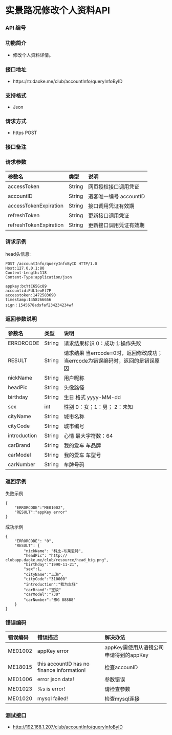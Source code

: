 实景路况修改个人资料API
======================

### API 编号

### 功能简介
*  修改个人资料详情。

### 接口地址
*  https:/rtr.daoke.me/club/accountInfo/queryInfoByID

### 支持格式
* Json

### 请求方式
* https POST

### 接口备注

### 请求参数
| 参数名         | 类型     | 说明
| :-------------| :------- | :--------------------------
| accessToken           | String    | 网页授权接口调用凭证
| accountID             | String   | 道客唯一编号 accountID
| accessTokenExpiration | String   |  接口调用凭证有效期
| refreshToken          | String    |  更新接口调用凭证
| refreshTokenExpiration| String    | 更新接口调用凭证有效期

### 请求示例
head头信息:
```
POST /accountInfo/queryInfoByID HTTP/1.0
Host:127.0.0.1:80
Content-Length:118
Content-Type:application/json

appkey:bcYtC65Gc89
accountid:PdL1eoEl7P
accesstoken:1472583690
timestamp:1458266656
sign：1545678adsfaf234234234wf
```

### 返回参数说明
| 参数名          | 类型     | 说明
| :------------- | :------- | :-----------------------------
|ERRORCODE	     | String	  | 请求结果标识 0：成功 1:操作失败
|RESULT	         | String	  |请求结果 当errcode=0时，返回修改成功；当errcode为错误编码时，返回的是错误原因
|nickName	      | String	 | 用户昵称
|headPic	      | String	 | 头像路径
|birthday	      | String	 | 生日 格式 yyyy-MM-dd
|sex	          | int	     | 性别 0：女；1：男； 2：未知
|cityName	      | String	 | 城市名称
|cityCode	      | String	 | 城市编号
|introduction	  | String	 | 心情 最大字符数：64
|carBrand	      | String	 | 我的爱车 车品牌
|carModel	      | String	 | 我的爱车 车型号
|carNumber	    | String	 | 车牌号码

### 返回示例
失败示例
```
{
    "ERRORCODE":"ME01002",
    "RESULT":"appKey error"
}
```

成功示例
```
{
    "ERRORCODE": "0",
    "RESULT": {
        "nickName": "科比-布莱恩特",
        "headPic": "http:// clubapp.daoke.me/club/resource/head_big.png",
        "birthday":"1990-11-21",
        "sex":1,
        "cityName":"上海",
        "cityCode":"310000"
        "introduction":"我为车狂"
        "carBrand":"宝骏"
        "carModel":"730"
        "carNumber":"豫G 88888"
    }
}
```
### 错误编码
| 错误编码        | 错误描述               | 解决办法
| :------------- | :-------------------- | :----------------------------
| ME01002        | appKey error          | appKey需使用从语镜公司申请得到的appKey
| ME18015        | this accountID has no finance information! | 检查accounID
| ME01006        | error json data!      | 参数错误
| ME01023        | %s is error!          | 请检查参数
| ME01020        | mysql failed!         | 检查mysql连接

### 测试接口
* http://192.168.1.207/club/accountInfo/queryInfoByID
